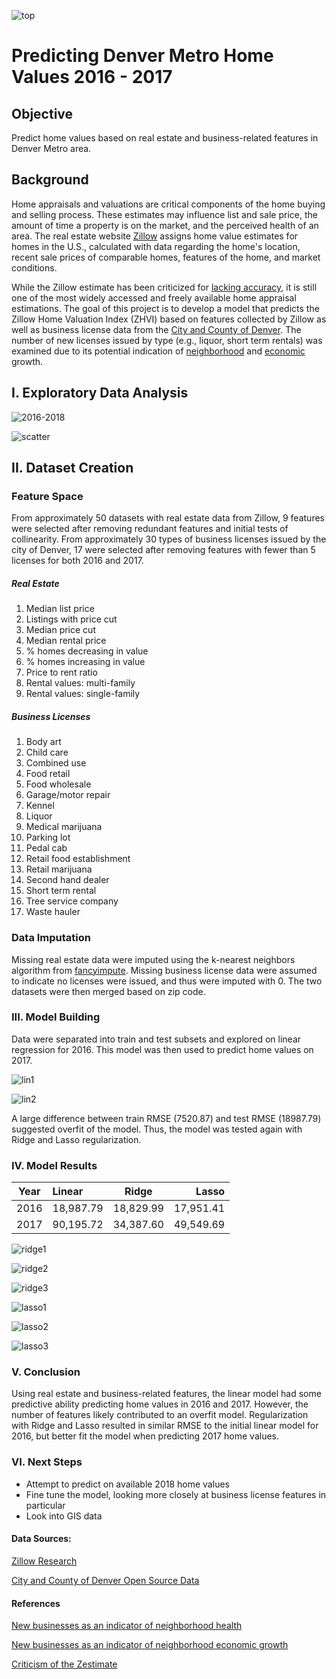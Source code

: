 ![top](http://leads.perfectstormnow.com/image/site/304/partner-588932c21a6f0.jpg)
# Predicting Denver Metro Home Values 2016 - 2017

## Objective
Predict home values based on real estate and business-related features in Denver Metro area.

## Background
Home appraisals and valuations are critical components of the home buying and selling process. These estimates may influence list and sale price, the amount of time a property is on the market, and the perceived health of an area. The real estate website [Zillow](https://www.zillow.com) assigns home value estimates for homes in the U.S., calculated with data regarding the home's location, recent sale prices of comparable homes, features of the home, and market conditions.

While the Zillow estimate has been criticized for [lacking accuracy](https://www.washingtonpost.com/news/where-we-live/wp/2014/06/10/how-accurate-is-zillows-zestimate-not-very-says-one-washington-area-agent/?noredirect=on&utm_term=.ac4b2039e5f1), it is still one of the most widely accessed and freely available home appraisal estimations. The goal of this project is to develop a model that predicts the Zillow Home Valuation Index (ZHVI) based on features collected by Zillow as well as business license data from the [City and County of Denver](https://www.denvergov.org/opendata/search?tag=business%20licenses). The number of new licenses issued by type (e.g., liquor, short term rentals) was examined due to its potential indication of [neighborhood]("https://www.stlouisfed.org/~/media/Files/PDFs/Community-Development/Research-Reports/NeighborhoodCharacteristics.pdf?la=en") and [economic]("https://www.citylab.com/life/2015/11/the-connection-between-vibrant-neighborhoods-and-economic-growth/417714/") growth.

## I. Exploratory Data Analysis
![2016-2018](https://github.com/michellesklee/analytic_capstone/blob/master/images/ZHVI2016-2018.png)

![scatter](https://github.com/michellesklee/analytic_capstone/blob/master/images/eda_scatter.png)

## II. Dataset Creation

### Feature Space
From approximately 50 datasets with real estate data from Zillow, 9 features were selected after removing redundant features and initial tests of collinearity. From approximately 30 types of business licenses issued by the city of Denver, 17 were selected after removing features with fewer than 5 licenses for both 2016 and 2017.

##### Real Estate
1. Median list price
2. Listings with price cut
3. Median price cut
4. Median rental price
5. % homes decreasing in value
6. % homes increasing in value
7. Price to rent ratio
8. Rental values: multi-family
9. Rental values: single-family

##### Business Licenses
1. Body art
2. Child care
3. Combined use
4. Food retail
5. Food wholesale
6. Garage/motor repair
7. Kennel
8. Liquor
9. Medical marijuana
10. Parking lot
11. Pedal cab
12. Retail food establishment
13. Retail marijuana
14. Second hand dealer
15. Short term rental
16. Tree service company
17. Waste hauler

### Data Imputation
Missing real estate data were imputed using the k-nearest neighbors algorithm from [fancyimpute](https://github.com/iskandr/fancyimpute).
Missing business license data were assumed to indicate no licenses were issued, and thus were imputed with 0.
The two datasets were then merged based on zip code.

### III. Model Building
Data were separated into train and test subsets and explored on linear regression for 2016. This model was then used to predict home values on 2017.

![lin1](https://github.com/michellesklee/analytic_capstone/blob/master/images/linear-2016-2016.png)

![lin2](https://github.com/michellesklee/analytic_capstone/blob/master/images/linear-2016-2017.png)

A large difference between train RMSE (7520.87) and test RMSE (18987.79) suggested overfit of the model. Thus, the model was tested again with Ridge  and Lasso regularization.

### IV. Model Results

| Year        | Linear | Ridge           | Lasso  |
| ------------- |:---|:-------------:| -----:|
| 2016     | 18,987.79| 18,829.99 | 17,951.41 |
| 2017     | 90,195.72| 34,387.60      |   49,549.69 |


![ridge1](https://github.com/michellesklee/analytic_capstone/blob/master/images/ridge-2016-2016.png)

![ridge2](https://github.com/michellesklee/analytic_capstone/blob/master/images/ridge-2016-2017.png)

![ridge3](https://github.com/michellesklee/analytic_capstone/blob/master/images/ridge_alphas.png)

![lasso1](https://github.com/michellesklee/analytic_capstone/blob/master/images/lasso-2016-2016.png)

![lasso2](https://github.com/michellesklee/analytic_capstone/blob/master/images/lasso-2016-2017.png)

![lasso3](https://github.com/michellesklee/analytic_capstone/blob/master/images/lasso_alphas.png)

### V. Conclusion
Using real estate and business-related features, the linear model had some predictive ability predicting home values in 2016 and 2017. However, the number of features likely contributed to an overfit model. Regularization with Ridge and Lasso resulted in similar RMSE to the initial linear model for 2016, but better fit the model when predicting 2017 home values.


### VI. Next Steps
- Attempt to predict on available 2018 home values
- Fine tune the model, looking more closely at business license features in particular
- Look into GIS data


#### Data Sources:
[Zillow Research](https://www.zillow.com/research/data/)

[City and County of Denver Open Source Data](https://www.denvergov.org/opendata/)

#### References
[New businesses as an indicator of neighborhood health](https://www.stlouisfed.org/~/media/Files/PDFs/Community-Development/Research-Reports/NeighborhoodCharacteristics.pdf?la=en)

[New businesses as an indicator of neighborhood economic growth](https://www.citylab.com/life/2015/11/the-connection-between-vibrant-neighborhoods-and-economic-growth/417714/)

[Criticism of the Zestimate](https://www.washingtonpost.com/news/where-we-live/wp/2014/06/10/how-accurate-is-zillows-zestimate-not-very-says-one-washington-area-agent/?noredirect=on&utm_term=.ac4b2039e5f1)
